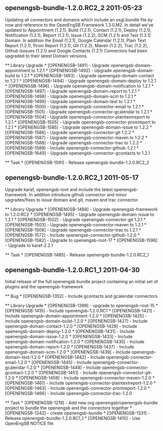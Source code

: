 openengsb-bundle-1.2.0.RC2_2 2011-05-23
-----------------------------------------

Updating all connectors and domains which include an osgi.bundle file by now and reference to the OpenEngSB Framework 1.3.0.M2. In detail we've updated to Appointment (1.2.1), Build (1.2.1), Contact (1.2.1), Deploy (1.2.1), Notification (1.2.1), Report (1.2.1), Issue (1.2.2), SCM (1.2.1) and Test (1.2.1) Domain. In addition the Email (1.2.1), Google Calendar (1.2.1), Plain Text Report (1.2.1), Prom Report (1.2.1), Git (1.2.2), Maven (1.2.2), Trac (1.2.2), Github Isssues (1.2.1) and Google Contacts (1.2.1) Connectors had been upgraded to their latest Domain versions.

** Library Upgrade
    * [OPENENGSB-1491] - Upgrade openengsb-domain-appointment to 1.2.1
    * [OPENENGSB-1492] - Upgrade openengsb-domain-build to 1.2.1
    * [OPENENGSB-1493] - Upgrade openengsb-domain-contact to 1.2.1
    * [OPENENGSB-1494] - Upgrade openengsb-domain-deploy to 1.2.1
    * [OPENENGSB-1496] - Upgrade openengsb-domain-notification to 1.2.1
    * [OPENENGSB-1497] - Upgrade openengsb-domain-report to 1.2.1
    * [OPENENGSB-1498] - Upgrade openengsb-domain-scm to 1.2.1
    * [OPENENGSB-1499] - Upgrade openengsb-domain-test to 1.2.1
    * [OPENENGSB-1500] - Upgrade openengsb-connector-email to 1.2.1
    * [OPENENGSB-1501] - Upgrade openengsb-connector-gcalendar to 1.2.1
    * [OPENENGSB-1504] - Upgrade openengsb-connector-plaintextreport to 1.2.1
    * [OPENENGSB-1505] - Upgrade openengsb-connector-promreport to 1.2.1
    * [OPENENGSB-1585] - Upgrade openengsb-domain-issue to 1.2.2
    * [OPENENGSB-1586] - Upgrade openengsb-connector-git 1.2.2
    * [OPENENGSB-1587] - Upgrade openengsb-connector-maven to 1.2.2
    * [OPENENGSB-1588] - Upgrade openengsb-connector-trac to 1.2.2
    * [OPENENGSB-1589] - Include openengsb-connector-github-1.2.1
    * [OPENENGSB-1649] - Upgrade openengsb-connector-gcontacts to 1.2.1

** Task
    * [OPENENGSB-1591] - Release openengsb-bundle-1.2.0.RC2_2


openengsb-bundle-1.2.0.RC2_1 2011-05-17
-----------------------------------------

Upgrade karaf, openengsb-root and include the latest openengsb-framework. In addition introduce github connector and minor upgrades/fixes to issue domain and git, maven and trac connector.

** Library Upgrade
    * [OPENENGSB-1488] - Upgrade openengsb-framework to 1.2.0.RC2
    * [OPENENGSB-1495] - Upgrade openengsb-domain-issue to 1.2.1
    * [OPENENGSB-1502] - Upgrade openengsb-connector-git 1.2.1
    * [OPENENGSB-1503] - Upgrade openengsb-connector-maven to 1.2.1
    * [OPENENGSB-1506] - Upgrade openengsb-connector-trac to 1.2.1
    * [OPENENGSB-1572] - Include openengsb-connector-github-1.2.0
    * [OPENENGSB-1582] - Upgrade to openengsb-root-17
    * [OPENENGSB-1596] - Upgrade to karaf-2.2.1

** Task
    * [OPENENGSB-1485] - Release openengsb-bundle-1.2.0.RC2_1


openengsb-bundle-1.2.0.RC1_1 2011-04-30
-----------------------------------------

Initial release of the full openengsb bundle project containing an initial set of plugins and the openengsb-framework

** Bug
    * [OPENENGSB-1352] - Include gcontacts and gcalendar connectors

** Library Upgrade
    * [OPENENGSB-1399] - upgrade to openengsb-root-15
    * [OPENENGSB-1415] - Include openengsb-1.2.0.RC1
    * [OPENENGSB-1421] - Include openengsb-domain-appointment-1.2.0
    * [OPENENGSB-1425] - Include openengsb-domain-build-1.2.0
    * [OPENENGSB-1427] - Include openengsb-domain-contact-1.2.0
    * [OPENENGSB-1429] - Include openengsb-domain-deploy-1.2.0
    * [OPENENGSB-1431] - Include openengsb-domain-issue-1.2.0
    * [OPENENGSB-1433] - Include openengsb-domain-notification-1.2.0
    * [OPENENGSB-1435] - Include openengsb-domain-report-1.2.0
    * [OPENENGSB-1437] - Include openengsb-domain-scm-1.2.0
    * [OPENENGSB-1439] - Include openengsb-domain-test-1.2.0
    * [OPENENGSB-1442] - Include openengsb-connector-email-1.2.0
    * [OPENENGSB-1445] - Include openengsb-connector-gcalendar-1.2.0
    * [OPENENGSB-1448] - Include openengsb-connector-gcontact-1.2.0
    * [OPENENGSB-1451] - Include openengsb-connector-git-1.2.0
    * [OPENENGSB-1456] - Include openengsb-connector-maven-1.2.0
    * [OPENENGSB-1461] - Include openengsb-connector-plaintextreport-1.2.0
    * [OPENENGSB-1463] - Include openengsb-connector-promreport-1.2.0
    * [OPENENGSB-1466] - Include openengsb-connector-trac-1.2.0

** Task
    * [OPENENGSB-1219] - Add new org.openengsb/openengsb-bundle project to bundle the openengsb and the connectors together
    * [OPENENGSB-1242] - create openengsb-bundle
    * [OPENENGSB-1331] - Release openengsb-bundle-1.2.0.RC1_1
    * [OPENENGSB-1410] - Use OpenEngSB NOTICE file

